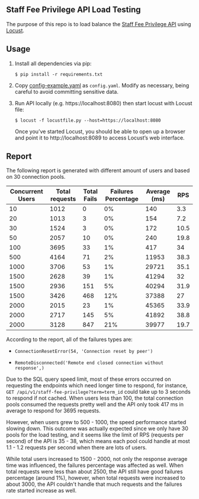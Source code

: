 Staff Fee Privilege API Load Testing
---

The purpose of this repo is to load balance the [Staff Fee Privilege API](https://github.com/osu-mist/staff-fee-privilege-api) using [Locust](https://github.com/locustio/locust).

## Usage

  1. Install all dependencies via pip:

      ```
      $ pip install -r requirements.txt
      ```

  2. Copy [config-example.yaml](config-example.yaml) as `config.yaml`. Modify as necessary, being careful to avoid committing sensitive data.

  3. Run API locally (e.g. https://localhost:8080) then start locust with Locust file:

      ```
      $ locust -f locustfile.py --host=https://localhost:8080
      ```

      Once you’ve started Locust, you should be able to open up a browser and point it to http://localhost:8089 to access Locust’s web interface.

## Report

The following report is generated with different amount of users and based on 30 connection pools.

| Concurrent Users | Total requests | Total Fails | Failures Percentage | Average (ms) | RPS |
| ---------------- | -------------- | ----------- | ------------------- | ------------ | --------- |
| 10 | 1012 | 0 | 0% | 140 | 3.3 |
| 20 | 1013 | 3 | 0% | 154 | 7.2 |
| 30 | 1524 | 3 | 0% | 172 | 10.5 |
| 50 | 2057 | 10 | 0% | 240 | 19.8 |
| 100 | 3695 | 33 | 1% | 417 | 34 |
| 500 | 4164 | 71 | 2% | 11953 | 38.3 |
| 1000 | 3706 | 53 | 1% | 29721 | 35.1 |
| 1500 | 2628 | 39 | 1% | 41294 | 32 |
| 1500 | 2936 | 151 | 5% | 40294 | 31.9 |
| 1500 | 3426 | 468 | 12% | 37388 | 27 |
| 2000 | 2015 | 23  | 1% | 45365 | 33.9 |
| 2000 | 2717 | 145 | 5% | 41892 | 38.8 |
| 2000 | 3128 | 847 | 21% | 39977 | 19.7 |

According to the report, all of the failures types are:

  * `ConnectionResetError(54, 'Connection reset by peer')`

  * `RemoteDisconnected('Remote end closed connection without response',)`

Due to the SQL query speed limit, most of these errors occurred on requesting the endpoints which need longer time to respond, for instance, `GET /api/v1/staff-fee-privilege?term=term_id` could take up to 3 seconds to respond if not cached. When users less than 100, the total connection pools consumed the requests pretty well and the API only took 417 ms in average to respond for 3695 requests.

However, when users grew to 500 - 1000, the speed performance started slowing down. This outcome was actually expected since we only have 30 pools for the load testing, and it seems like the limit of RPS (requests per second) of the API is 35 - 38, which means each pool could handle at most 1.1 - 1.2 requests per second when there are lots of users.

While total users increased to 1500 - 2000, not only the response average time was influenced, the failures percentage was affected as well. When total requests were less than about 2500, the API still have good failures percentage (around 1%), however, when total requests were increased to about 3000, the API couldn't handle that much requests and the failures rate started increase as well.
